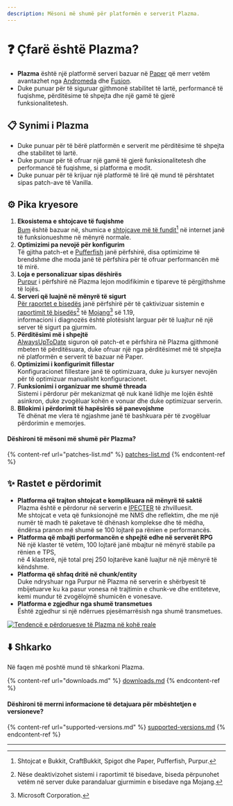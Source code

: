 ```yaml
---
description: Mësoni më shumë për platformën e serverit Plazma.
---
```


# ❓ Çfarë është Plazma?

- **Plazma** është një platformë serveri bazuar në [Paper](https://github.com/PaperMC/Paper) që merr vetëm avantazhet nga [Andromeda](https://github.com/EarendelArchived/Andromeda) dhe [Fusion](https://github.com/RuinedTechnologyUnify/Fusion).
- Duke punuar për të siguruar gjithmonë stabilitet të lartë, performancë të fuqishme, përditësime të shpejta dhe një gamë të gjerë funksionalitetesh.

## 📋 Synimi i Plazma <a href="#id-1" id="id-1"></a>

- Duke punuar për të bërë platformën e serverit me përditësime të shpejta dhe stabilitet të lartë.
- Duke punuar për të ofruar një gamë të gjerë funksionalitetesh dhe performancë të fuqishme, si platforma e modit.
- Duke punuar për të krijuar një platformë të lirë që mund të përshtatet sipas patch-ave të Vanilla.

## ⚙️ Pika kryesore <a href="#id-2" id="id-2"></a>

1. **Ekosistema e shtojcave të fuqishme**\
   [Bum](https://github.com/PaperMC/Paper) është bazuar në,
   shumica e [shtojcave më të fundit](#user-content-fn-1)[^1] në internet janë të funksionueshme në mënyrë normale.
2. **Optimizimi pa nevojë për konfigurim**\
   Të gjitha patch-et e [Pufferfish](https://github.com/pufferfish-gg/Pufferfish) janë përfshirë,
   disa optimizime të brendshme dhe moda janë të përfshira për të ofruar performancën më të mirë.
3. **Loja e personalizuar sipas dëshirës**\
   [Purpur](https://github.com/PurpurMC/Purpur) i përfshirë në Plazma lejon modifikimin e tipareve të përgjithshme të lojës.
4. **Serveri që luajnë në mënyrë të sigurt**\
   [Për raportet e bisedës](https://github.com/Aizistral-Studios/No-Chat-Reports) janë përfshirë për të çaktivizuar sistemin e [raportimit të bisedës](#user-content-fn-3)[^3] të [Mojang](#user-content-fn-2)[^2] së 1.19,\
   informacioni i diagnozës është plotësisht larguar për të luajtur në një server të sigurt pa gjurmim.
5. **Përditësimi më i shpejtë**\
   [AlwaysUpToDate](https://github.com/PlazmaMC/AlwaysUpToDate) siguron që patch-et e përfshira në Plazma gjithmonë mbeten të përditësuara, duke ofruar një nga përditësimet më të shpejta në platformën e serverit të bazuar në Paper.
6. **Optimizimi i konfigurimit fillestar**\
   Konfiguracionet fillestare janë të optimizuara, duke ju kursyer nevojën për të optimizuar manualisht konfiguracionet.
7. **Funksionimi i organizuar me shumë threada**\
   Sistemi i përdorur për mekanizmat që nuk kanë lidhje me lojën është asinkron, duke zvogëluar kohën e vonuar dhe duke optimizuar serverin.
8. **Bllokimi i përdorimit të hapësirës së panevojshme**\
   Të dhënat me vlera të ngjashme janë të bashkuara për të zvogëluar përdorimin e memorjes.

#### Dëshironi të mësoni më shumë për Plazma? <a href="#etc-1" id="etc-1"></a>

{% content-ref url="patches-list.md" %}
[patches-list.md](patches-list.md)
{% endcontent-ref %}

## ✨ Rastet e përdorimit <a href="#id-3" id="id-3"></a>

- **Platforma që trajton shtojcat e komplikuara në mënyrë të saktë**\
  Plazma është e përdorur në serverin e [IPECTER](https://github.com/IPECTER) të zhvilluesit.\
  Me shtojcat e veta që funksionojnë me NMS dhe reflektim, dhe me një numër të madh të paketave të dhënash komplekse dhe të mëdha,\
  ëndërsa pranon më shumë se 100 lojtarë pa rënien e performancës.
- **Platforma që mbajti performancën e shpejtë edhe në serverët RPG**\
  Në një klaster të vetëm, 100 lojtarë janë mbajtur në mënyrë stabile pa rënien e TPS,\
  në 4 klasterë, një total prej 250 lojtarëve kanë luajtur në një mënyrë të këndshme.
- **Platforma që shfaq dritë në chunk/entity**\
  Duke ndryshuar nga Purpur në Plazma në serverin e shërbyesit të mbijetuarve ku ka pasur vonesa në trajtimin e chunk-ve dhe entiteteve,\
  kemi mundur të zvogëlojmë shumicën e vonesave.
- **Platforma e zgjedhur nga shumë transmetues**\
  Është zgjedhur si një ndërrues pjesëmarrësish nga shumë transmetues.

<a href="https://bstats.org/plugin/server-implementation/Plazma/18047">
   <img src="https://badge.plazmamc.org/internal/bstats" alt="Tendencë e përdoruesve të Plazma në kohë reale">
</a>

## ⬇️ Shkarko

Në faqen më poshtë mund të shkarkoni Plazma.

{% content-ref url="downloads.md" %}
[downloads.md](downloads.md)
{% endcontent-ref %}

#### Dëshironi të merrni informacione të detajuara për mbështetjen e versioneve?

{% content-ref url="supported-versions.md" %}
[supported-versions.md](supported-versions.md)
{% endcontent-ref %}

***

[^1]: Shtojcat e Bukkit, CraftBukkit, Spigot dhe Paper, Pufferfish, Purpur.

[^2]: Microsoft Corporation.

[^3]: Nëse deaktivizohet sistemi i raportimit të bisedave, biseda përpunohet vetëm në server duke parandaluar gjurmimin e bisedave nga Mojang.

[^4]: Koha kur loja ndalet për një moment për të lejuar funksionimin e mekanizmave të sistemit.
